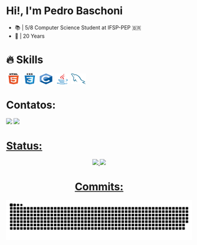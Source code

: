 <h1>Hi!, I'm Pedro Baschoni</h1>

- 📚 | 5/8 Computer Science Student at IFSP-PEP 🇧🇷
- 📅 | 20 Years


<h1>🔥 Skills</h1>
<div style="display: inline_block">
  <img align="center" alt="Pedro-Html" height="30" width="40" src="https://raw.githubusercontent.com/devicons/devicon/master/icons/html5/html5-original-wordmark.svg">
  <img align="center" alt="Pedro-Css" height="30" width="40" src="https://raw.githubusercontent.com/devicons/devicon/master/icons/css3/css3-original-wordmark.svg">
  <img align="center" alt="Pedro-C" height="30" width="40" src="https://raw.githubusercontent.com/devicons/devicon/master/icons/c/c-original.svg">
  <img align="center" alt="Pedro-Java" height="30" width="40" src="https://raw.githubusercontent.com/devicons/devicon/master/icons/java/java-original.svg">
  <img align="center" alt="Pedro-MySql" height="30" width="40" src="https://raw.githubusercontent.com/devicons/devicon/master/icons/mysql/mysql-original.svg">
  
</div>

<h1>Contatos:</h1>
 <div> 
  <a href="https://www.instagram.com/peh_baschoni/"><img src="https://img.shields.io/badge/-Instagram-%23E4405F?style=for-the-badge&logo=instagram&logoColor=white" target="_blank"></a> 
  <a href = "mailto:pedro.baschoni@gmail.com"><img src="https://img.shields.io/badge/Gmail-D14836?style=for-the-badge&logo=gmail&logoColor=white">

<h1>Status:</h1>
<!-- ![tangly1024's GitHub stats](https://github-readme-stats.vercel.app/api?username=pedrobaschoni4&show_icons=true&theme=ayu-mirage) -->
   
<div align="center">
  <a href="https://github.com/vn7n24fzkq/github-profile-summary-cards">
    <img src="https://github-profile-summary-cards.vercel.app/api/cards/stats?username=pedrobaschoni&theme=dracula" />
   
  <a href="https://github.com/vn7n24fzkq/github-profile-summary-cards">
    <img src="https://github-profile-summary-cards.vercel.app/api/cards/repos-per-language?username=pedrobaschoni&theme=dracula" />

  
 <h1>Commits:</h1>
 
![snake gif](https://github.com/pedrobaschoni/pedrobaschoni/blob/output/github-contribution-grid-snake.svg)
 
 

 
